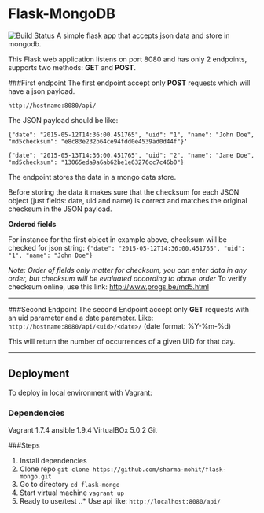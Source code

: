 # Flask-MongoDB
[![Build Status](https://travis-ci.org/sharma-mohit/flask-mongo.svg?branch=master)](https://travis-ci.org/sharma-mohit/flask-mongo)
A simple flask app that accepts json data and store in mongodb.

This Flask web application listens on port 8080 and has only 2 endpoints, supports two methods: **GET** and **POST**.

###First endpoint
The first endpoint accept only **POST** requests which will have a json payload.

`http://hostname:8080/api/`

The JSON payload should be like:
```
{"date": "2015-05-12T14:36:00.451765", "uid": "1", "name": "John Doe", "md5checksum": "e8c83e232b64ce94fdd0e4539ad0d44f"}'

{"date": "2015-05-13T14:36:00.451765", "uid": "2", "name": "Jane Doe", "md5checksum": "13065eda9a6ab62be1e63276cc7c46b0"} 
```

The endpoint stores the data in a mongo data store.

Before storing the data it makes sure that the checksum for each JSON object (just fields: date, uid and name) is correct and matches the original checksum in the JSON payload.

**Ordered fields**

For instance for the first object in example above, checksum will be checked for json string:
`{"date": "2015-05-12T14:36:00.451765", "uid": "1", "name": "John Doe"}`

*Note: Order of fields only matter for checksum, you can enter data in any order, but checksum will be evaluated according to above order*
To verify checksum online, use this link: http://www.progs.be/md5.html
___

###Second Endpoint
The second Endpoint accept only **GET** requests with an uid parameter and a date parameter. Like:
`http://hostname:8080/api/<uid>/<date>/` (date format: %Y-%m-%d)

This will return the number of occurrences of a given UID for that day.

***
## Deployment

To deploy in local environment with Vagrant:
### Dependencies
Vagrant 1.7.4
ansible 1.9.4
VirtualBOx 5.0.2
Git

###Steps
1. Install dependencies
2. Clone repo `git clone https://github.com/sharma-mohit/flask-mongo.git`
3. Go to directory `cd flask-mongo`
4. Start virtual machine `vagrant up`
5. Ready to use/test
..* Use api like: `http://localhost:8080/api/`
